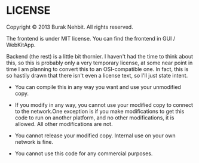 LICENSE
=============

Copyright &copy; 2013 Burak Nehbit. All rights reserved.

The frontend is under MIT license. You can find the frontend in GUI / WebKitApp. 

Backend (the rest) is a little bit thornier. I haven't had the time to think about this, so this is probably only a very temporary license, at some near point in time I am planning to convert this to an OSI-compatible one. In fact, this is so hastily drawn that there isn't even a license text, so I'll just state intent.

* You can compile this in any way you want and use your unmodified copy. 

* If you modify in any way, you cannot use your modified copy to connect to the network.One exception is if you make modifications to get this code to run on another platform, and no other modifications, it is allowed. All other modifications are not.


* You cannot release your modified copy. Internal use on your own network is fine.

* You cannot use this code for any commercial purposes.
